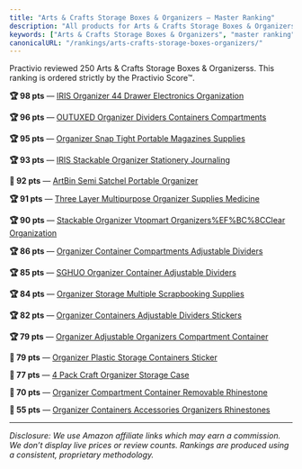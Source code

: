 ```yaml
---
title: "Arts & Crafts Storage Boxes & Organizers — Master Ranking"
description: "All products for Arts & Crafts Storage Boxes & Organizers, strictly ordered by the Practivio Score™."
keywords: ["Arts & Crafts Storage Boxes & Organizers", "master ranking", "best"]
canonicalURL: "/rankings/arts-crafts-storage-boxes-organizers/"
---
```


Practivio reviewed 250 Arts & Crafts Storage Boxes & Organizerss. This ranking is ordered strictly by the Practivio Score™.

**🏆 98 pts** — [IRIS Organizer 44 Drawer Electronics Organization](/products/iris-organizer-44-drawer-electronics-organization-B07DFDS56H/)

**🏆 96 pts** — [OUTUXED Organizer Dividers Containers Compartments](/products/outuxed-organizer-dividers-containers-compartments-B0DP2F22M7/)

**🏆 95 pts** — [Organizer Snap Tight Portable Magazines Supplies](/products/organizer-snap-tight-portable-magazines-supplies-B01GTX8KQ2/)

**🏆 93 pts** — [IRIS Stackable Organizer Stationery Journaling](/products/iris-stackable-organizer-stationery-journaling-B09JQ5NHLB/)

**💎 92 pts** — [ArtBin Semi Satchel Portable Organizer](/products/artbin-semi-satchel-portable-organizer-B0CQD46688/)

**🏆 91 pts** — [Three Layer Multipurpose Organizer Supplies Medicine](/products/three-layer-multipurpose-organizer-supplies-medicine-B089Y69QGH/)

**🏆 90 pts** — [Stackable Organizer Vtopmart Organizers%EF%BC%8CClear Organization](/products/stackable-organizer-vtopmart-organizersefbc8cclear-organization-B09J2QWHC2/)

**🏆 86 pts** — [Organizer Container Compartments Adjustable Dividers](/products/organizer-container-compartments-adjustable-dividers-B0872CV2F3/)

**🏆 85 pts** — [SGHUO Organizer Container Adjustable Dividers](/products/sghuo-organizer-container-adjustable-dividers-B07Q5GJ8DC/)

**🏆 84 pts** — [Organizer Storage Multiple Scrapbooking Supplies](/products/organizer-storage-multiple-scrapbooking-supplies-B09T2FG8R4/)

**🏆 82 pts** — [Organizer Containers Adjustable Dividers Stickers](/products/organizer-containers-adjustable-dividers-stickers-B09W2MFTVF/)

**🏆 79 pts** — [Organizer Adjustable Organizers Compartment Container](/products/organizer-adjustable-organizers-compartment-container-B0CC88ZJJT/)

**🛒 79 pts** — [Organizer Plastic Storage Containers Sticker](/products/organizer-plastic-storage-containers-sticker-B0C999Z6Y8/)

**🛒 77 pts** — [4 Pack Craft Organizer Storage Case](/products/4-pack-craft-organizer-storage-case-B0DMSDLWHS/)

**🛒 70 pts** — [Organizer Compartment Container Removable Rhinestone](/products/organizer-compartment-container-removable-rhinestone-B0B58SRQC3/)

**🚫 55 pts** — [Organizer Containers Accessories Organizers Rhinestones](/products/organizer-containers-accessories-organizers-rhinestones-B0CJ2GJC35/)

---
_Disclosure: We use Amazon affiliate links which may earn a commission. We don’t display live prices or review counts. Rankings are produced using a consistent, proprietary methodology._
